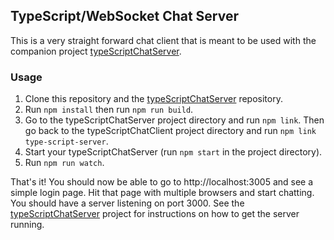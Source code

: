 ## TypeScript/WebSocket Chat Server ##

This is a very straight forward chat client that is meant to be
used with the companion project [typeScriptChatServer](https://github.com/nprice1/typeScriptChatServer).

### Usage ###

1. Clone this repository and the [typeScriptChatServer](https://github.com/nprice1/typeScriptChatServer) repository.
2. Run `npm install` then run `npm run build`.
3. Go to the typeScriptChatServer project directory and run `npm link`. Then go back
to the typeScriptChatClient project directory and run `npm link type-script-server`.
4. Start your typeScriptChatServer (run `npm start` in the project directory).
5. Run `npm run watch`.  

That's it! You should now be able to go to http://localhost:3005 and see a simple login page. Hit that page with multiple browsers and start chatting. You should have a server listening on port 3000. See the [typeScriptChatServer](https://github.com/nprice1/typeScriptChatServer)
project for instructions on how to get the server running.
